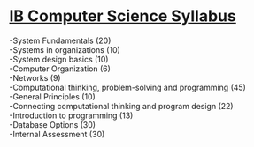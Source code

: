 # [IB Computer Science Syllabus](http://moodle.clevelandhighschool.org/mod/page/view.php?id=1285)

-System Fundamentals (20)  
-Systems in organizations (10)  
-System design basics (10)  
-Computer Organization (6)  
-Networks (9)  
-Computational thinking, problem-solving and programming (45)  
-General Principles (10)  
-Connecting computational thinking and program design (22)  
-Introduction to programming (13)  
-Database Options (30)  
-Internal Assessment (30)  
